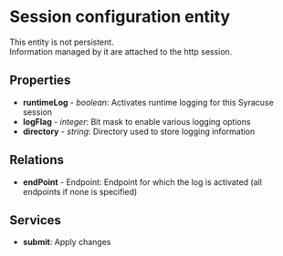 # Session configuration entity  
This entity is not persistent.  
Information managed by it are attached to the http session.  

## Properties
* **runtimeLog** - *boolean*: Activates runtime logging for this Syracuse session  
* **logFlag** - *integer*: Bit mask to enable various logging options  
* **directory** - *string*: Directory used to store logging information  
## Relations
* **endPoint** - Endpoint: Endpoint for which the log is activated (all endpoints if none is specified)
## Services
* **submit**: Apply changes
